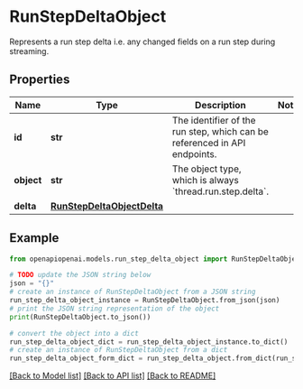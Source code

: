 # RunStepDeltaObject

Represents a run step delta i.e. any changed fields on a run step during streaming. 

## Properties

Name | Type | Description | Notes
------------ | ------------- | ------------- | -------------
**id** | **str** | The identifier of the run step, which can be referenced in API endpoints. | 
**object** | **str** | The object type, which is always &#x60;thread.run.step.delta&#x60;. | 
**delta** | [**RunStepDeltaObjectDelta**](RunStepDeltaObjectDelta.md) |  | 

## Example

```python
from openapiopenai.models.run_step_delta_object import RunStepDeltaObject

# TODO update the JSON string below
json = "{}"
# create an instance of RunStepDeltaObject from a JSON string
run_step_delta_object_instance = RunStepDeltaObject.from_json(json)
# print the JSON string representation of the object
print(RunStepDeltaObject.to_json())

# convert the object into a dict
run_step_delta_object_dict = run_step_delta_object_instance.to_dict()
# create an instance of RunStepDeltaObject from a dict
run_step_delta_object_form_dict = run_step_delta_object.from_dict(run_step_delta_object_dict)
```
[[Back to Model list]](../README.md#documentation-for-models) [[Back to API list]](../README.md#documentation-for-api-endpoints) [[Back to README]](../README.md)


